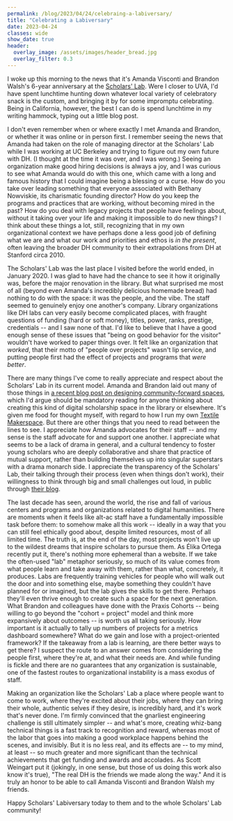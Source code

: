 ```yaml
---
permalink: /blog/2023/04/24/celebraing-a-labiversary/
title: "Celebrating a Labiversary"
date: 2023-04-24
classes: wide
show_date: true
header:
  overlay_image: /assets/images/header_bread.jpg
  overlay_filter: 0.3
---
```


I woke up this morning to the news that it's Amanda Visconti and Brandon Walsh's 6-year anniversary at the [Scholars' Lab](https://scholarslab.lib.virginia.edu/). Were I closer to UVA, I'd have spent lunchtime hunting down whatever local variety of celebratory snack is the custom, and bringing it by for some impromptu celebrating. Being in California, however, the best I can do is spend lunchtime in my writing hammock, typing out a little blog post.

I don't even remember when or where exactly I met Amanda and Brandon, or whether it was online or in person first. I remember seeing the news that Amanda had taken on the role of managing director at the Scholars' Lab while I was working at UC Berkeley and trying to figure out my own future with DH. (I thought at the time it was over, and I was wrong.) Seeing an organization make good hiring decisions is always a joy, and I was curious to see what Amanda would do with this one, which came with a long and famous history that I could imagine being a blessing or a curse. How do you take over leading something that everyone associated with Bethany Nowviskie, its charismatic founding director? How do you keep the programs and practices that are working, without becoming mired in the past? How do you deal with legacy projects that people have feelings about, without it taking over your life and making it impossible to do new things? I think about these things a lot, still, recognizing that in my own organizational context we have perhaps done a less good job of defining what we are and what our work and priorities and ethos is *in the present*, often leaving the broader DH community to their extrapolations from DH at Stanford circa 2010.

The Scholars' Lab was the last place I visited before the world ended, in January 2020. I was glad to have had the chance to see it how it originally was, before the major renovation in the library. But what surprised me most of all (beyond even Amanda's incredibly delicious homemade bread) had nothing to do with the space: it was the people, and the vibe. The staff seemed to genuinely enjoy one another's company. Library organizations like DH labs can very easily become complicated places, with fraught questions of funding (hard or soft money), titles, power, ranks, prestige, credentials -- and I saw none of that. I'd like to believe that I have a good enough sense of these issues that "being on good behavior for the visitor" wouldn't have worked to paper things over. It felt like an organization that *worked*, that their motto of "people over projects" wasn't lip service, and putting people first had the effect of projects and programs that *were better*.

There are many things I've come to really appreciate and respect about the Scholars' Lab in its current model. Amanda and Brandon laid out many of those things in [a recent blog post on designing community-forward spaces](https://scholarslab.lib.virginia.edu/blog/lessons-from-the-lab-designing-community-forward-spaces/), which I'd argue should be mandatory reading for anyone thinking about creating this kind of digital scholarship space in the library or elsewhere. It's given me food for thought myself, with regard to how I run my own [Textile Makerspace](https://textilemakerspace.stanford.edu). But there are other things that you need to read between the lines to see. I appreciate how Amanda advocates for their staff -- and my sense is the staff advocate for and support one another. I appreciate what seems to be a lack of drama in general, and a cultural tendency to foster young scholars who are deeply collaborative and share that practice of mutual support, rather than building themselves up into singular superstars with a drama monarch side. I appreciate the transparency of the Scholars' Lab, their talking through their process (even when things don't work), their willingness to think through big and small challenges out loud, in public through [their blog](https://scholarslab.lib.virginia.edu/blog/).

The last decade has seen, around the world, the rise and fall of various centers and programs and organizations related to digital humanities. There are moments when it feels like alt-ac staff have a fundamentally impossible task before them: to somehow make all this work -- ideally in a way that you can still feel ethically good about, despite limited resources, most of all limited time. The truth is, at the end of the day, most projects won't live up to the wildest dreams that inspire scholars to pursue them. As Élika Ortega recently put it, there's nothing more ephemeral than a website. If we take the often-used "lab" metaphor seriously, so much of its value comes from what people learn and take away with them, rather than what, concretely, it produces. Labs are frequently training vehicles for people who will walk out the door and into something else, maybe something they couldn't have planned for or imagined, but the lab gives the skills to get there. Perhaps they'll even thrive enough to create such a space for the next generation. What Brandon and colleagues have done with the Praxis Cohorts -- being willing to go beyond the "cohort = project" model and think more expansively about outcomes -- is worth us all taking seriously. How important is it actually to tally up numbers of projects for a metrics dashboard somewhere? What do we gain and lose with a project-oriented framework? If the takeaway from a lab is learning, are there better ways to get there? I suspect the route to an answer comes from considering the people first, where they're at, and what their needs are. And while funding is fickle and there are no guarantees that any organization is sustainable, one of the fastest routes to organizational instability is a mass exodus of staff.

Making an organization like the Scholars' Lab a place where people want to come to work, where they're excited about their jobs, where they can bring their whole, authentic selves if they desire, is incredibly hard, and it's work that's never done. I'm firmly convinced that the gnarliest engineering challenge is still ultimately simpler -- and what's more, creating whiz-bang technical things is a fast track to recognition and reward, whereas most of the labor that goes into making a good workplace happens behind the scenes, and invisibly. But it is no less real, and its effects are -- to my mind, at least -- so much greater and more significant than the technical achievements that get funding and awards and accolades. As Scott Weingart put it (jokingly, in one sense, but those of us doing this work also know it's true), "The real DH is the friends we made along the way." And it is truly an honor to be able to call Amanda Visconti and Brandon Walsh my friends.

Happy Scholars' Labiversary today to them and to the whole Scholars' Lab community!